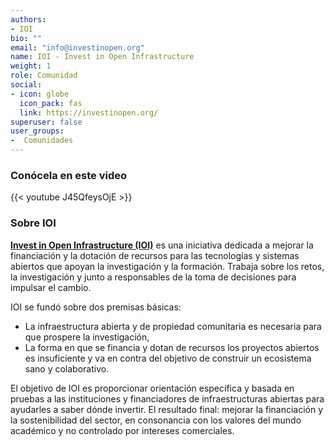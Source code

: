```yaml
---
authors:
- IOI
bio: ""
email: "info@investinopen.org"
name: IOI - Invest in Open Infrastructure
weight: 1
role: Comunidad
social:
- icon: globe
  icon_pack: fas
  link: https://investinopen.org/
superuser: false
user_groups:
-  Comunidades
---
```


### Conócela en este video

{{< youtube J45QfeysOjE >}} 

### Sobre IOI

**[Invest in Open Infrastructure (IOI)](https://investinopen.org/)** es una iniciativa dedicada a mejorar la financiación y la dotación de recursos para las tecnologías y sistemas abiertos que apoyan la investigación y la formación. Trabaja sobre los retos, la investigación y junto a responsables de la toma de decisiones para impulsar el cambio.

IOI se fundó sobre dos premisas básicas:

- La infraestructura abierta y de propiedad comunitaria es necesaria para que prospere la investigación,
- La forma en que se financia y dotan de recursos los proyectos abiertos es insuficiente y va en contra del objetivo de construir un ecosistema sano y colaborativo.

El objetivo de IOI es proporcionar orientación específica y basada en pruebas a las instituciones y financiadores de infraestructuras abiertas para ayudarles a saber  dónde invertir. El resultado final: mejorar la financiación y la sostenibilidad del sector, en consonancia con los valores del mundo académico y no controlado por intereses comerciales.

